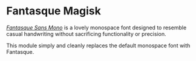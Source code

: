 # Fantasque Magisk

[*Fantasque Sans Mono*](https://github.com/belluzj/fantasque-sans) is a lovely monospace font designed to resemble casual handwriting without sacrificing functionality or precision.

This module simply and cleanly replaces the default monospace font with Fantasque.
